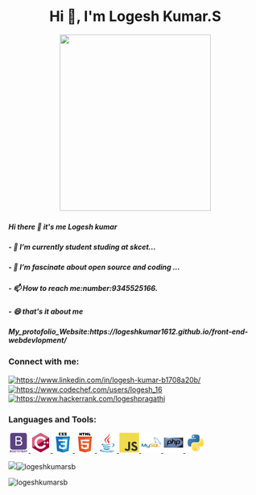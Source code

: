 <h1 align="center">Hi 👋, I'm Logesh Kumar.S</h1>
  <center><img src="logeshs.jpeg" width="300px" height="350px" class="my"></center>
<h5>Hi there 👋 it's me Logesh kumar</h5>
<h5>- 🔭 I’m currently student studing at skcet...</h5>
<h5>- 🌱 I’m fascinate about open source and coding ...</h5>
<h5>- 📫 How to reach me:number:9345525166.</h5>
<h5>- 😄 that's it about me</h5>
<h5>My_protofolio_Website:https://logeshkumar1612.github.io/front-end-webdevlopment/</h5>
<!-- <h1 align="center">Hi 👋, I'm Logesh Kumar.S</h1> -->
<!-- <h3 align="center">A passionate frontend developer from India</h3> -->
<h3 align="left">Connect with me:</h3>
<p align="left">
<a href="https://linkedin.com/in/https://www.linkedin.com/in/logesh-kumar-b1708a20b/" target="blank"><img align="center" src="https://raw.githubusercontent.com/rahuldkjain/github-profile-readme-generator/master/src/images/icons/Social/linked-in-alt.svg" alt="https://www.linkedin.com/in/logesh-kumar-b1708a20b/" height="30" width="40" /></a>
<a href="https://www.codechef.com/users/https://www.codechef.com/users/logesh_16" target="blank"><img align="center" src="https://cdn.jsdelivr.net/npm/simple-icons@3.1.0/icons/codechef.svg" alt="https://www.codechef.com/users/logesh_16" height="30" width="40" /></a>
<a href="https://www.hackerrank.com/https://www.hackerrank.com/logeshpragathi" target="blank"><img align="center" src="https://raw.githubusercontent.com/rahuldkjain/github-profile-readme-generator/master/src/images/icons/Social/hackerrank.svg" alt="https://www.hackerrank.com/logeshpragathi" height="30" width="40" /></a>
</p>

<h3 align="left">Languages and Tools:</h3>
<p align="left"> <a href="https://getbootstrap.com" target="_blank"> <img src="https://raw.githubusercontent.com/devicons/devicon/master/icons/bootstrap/bootstrap-plain-wordmark.svg" alt="bootstrap" width="40" height="40"/> </a> <a href="https://www.w3schools.com/cpp/" target="_blank"> <img src="https://raw.githubusercontent.com/devicons/devicon/master/icons/cplusplus/cplusplus-original.svg" alt="cplusplus" width="40" height="40"/> </a> <a href="https://www.w3schools.com/css/" target="_blank"> <img src="https://raw.githubusercontent.com/devicons/devicon/master/icons/css3/css3-original-wordmark.svg" alt="css3" width="40" height="40"/> </a> <a href="https://www.w3.org/html/" target="_blank"> <img src="https://raw.githubusercontent.com/devicons/devicon/master/icons/html5/html5-original-wordmark.svg" alt="html5" width="40" height="40"/> </a> <a href="https://www.java.com" target="_blank"> <img src="https://raw.githubusercontent.com/devicons/devicon/master/icons/java/java-original.svg" alt="java" width="40" height="40"/> </a> <a href="https://developer.mozilla.org/en-US/docs/Web/JavaScript" target="_blank"> <img src="https://raw.githubusercontent.com/devicons/devicon/master/icons/javascript/javascript-original.svg" alt="javascript" width="40" height="40"/> </a> <a href="https://www.mysql.com/" target="_blank"> <img src="https://raw.githubusercontent.com/devicons/devicon/master/icons/mysql/mysql-original-wordmark.svg" alt="mysql" width="40" height="40"/> </a> <a href="https://www.php.net" target="_blank"> <img src="https://raw.githubusercontent.com/devicons/devicon/master/icons/php/php-original.svg" alt="php" width="40" height="40"/> </a> <a href="https://www.python.org" target="_blank"> <img src="https://raw.githubusercontent.com/devicons/devicon/master/icons/python/python-original.svg" alt="python" width="40" height="40"/> </a> </p>
<img src="https://github-readme-stats.vercel.app/api?username=logeshkumarsb&&show_icons=true&title_color=ffffff&icon_color=bb2acf&text_color=daf7dc&bg_color=151516" style="float:left">
<p><img align="center" src="https://github-readme-stats.vercel.app/api/top-langs?username=logeshkumarsb&show_icons=true&locale=en&layout=compact" alt="logeshkumarsb" /></p>
<p><img align="left" src="https://github-readme-streak-stats.herokuapp.com/?user=logeshkumarsb&" alt="logeshkumarsb" style="blackground-color:blue"/></p>

<!--  <image width="600" height="600" src="https://ionicabizau.github.io/github-profile-languages/api.html?logeshkumarsb" frameborder="0"></image> -->
